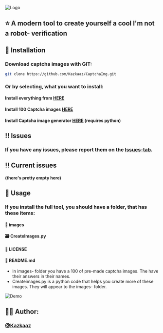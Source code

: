 
![Logo](https://cdn.discordapp.com/attachments/1292489645891911714/1363501457759928462/CaptchaTool-Banner.png?ex=68064330&is=6804f1b0&hm=84e11b99d3885ec6b1f49aa75fb8e04029316307b4c733135bc1145ba04a72bf&)



## ⭐ A modern tool to create yourself a cool I'm not a robot- verification






##  📀 Installation

### Download captcha images with GIT:

```bash
git clone https://github.com/Kazkaaz/CaptchaImg.git
```

### Or by selecting, what you want to install:

#### Install everything from [HERE](https://github.com/Kazkaaz/CaptchaImg/archive/refs/heads/main.zip)
#### Install 100 Captcha images [HERE](about:blank)
#### Install Captcha image generator [HERE](about:blank) (requires python)


    
## ‼️ Issues

### If you have any issues, please report them on the [Issues-tab](https://github.com/Kazkaaz/CaptchaImg/issues).

## ‼️ Current issues

#### (there's pretty empty here)
## 📕 Usage

### If you install the full tool, you should have a folder, that has these items:

#### 📁 images
#### 🗃️ CreateImages.py
#### 📄 LICENSE
#### 📄 README.md

- In images- folder you have a 100 of pre-made captcha images. The have their answers in their names.
- Createimages.py is a python code that helps you create more of these images. They will appear to the images- folder.

![Demo](https://cdn.discordapp.com/attachments/1292489645891911714/1363481977168068608/captcha-demo.png?ex=6806310b&is=6804df8b&hm=8ee509593cd151c0918250b114701c7d7ce5c72bcc97ed62605391e4120fcb7e&)
##  👨‍💻 Author:

### [@Kazkaaz](https://www.github.com/kazkaaz)

